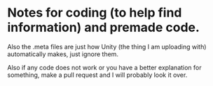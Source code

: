# Notes for coding (to help find information) and premade code.

Also the .meta files are just how Unity (the thing I am uploading with) automatically makes, just ignore them.

Also if any code does not work or you have a better explanation for something, make a pull request and I will probably look it over.
